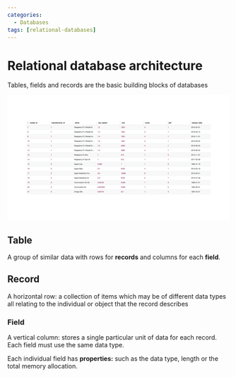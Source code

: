 ```yaml
---
categories:
  - Databases
tags: [relational-databases]
---
```


# Relational database architecture

Tables, fields and records are the basic building blocks of databases

![](/img/FL-Databases-1.5_terminology.gif)

## Table

A group of similar data with rows for **records** and columns for each **field**.

## Record

A horizontal row: a collection of items which may be of different data types all relating to the individual or object that the record describes

### Field

A vertical column: stores a single particular unit of data for each record. Each field must use the same data type.

Each individual field has **properties:** such as the data type, length or the total memory allocation.
